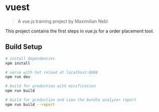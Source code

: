 # vuest

> A vue.js training project by Maximilian Nebl

This project contains the first steps in vue.js for a order placement tool.

## Build Setup

``` bash
# install dependencies
npm install

# serve with hot reload at localhost:8080
npm run dev

# build for production with minification
npm run build

# build for production and view the bundle analyzer report
npm run build --report
```


